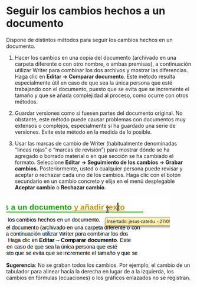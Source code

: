 
# Seguir los cambios hechos a un documento

Dispone de distintos métodos para seguir los cambios hechos en un documento.

1. Hacer los cambios en una copia del documento (archivado en una carpeta diferente o con otro nombre, o ambas premisas), a continuación utilizar Writer para combinar los dos archivos y mostrar las diferencias. Haga clic en **Editar → Comparar documento**. Este método resulta especialmente útil en caso de que sea la única persona que esté trabajando con el documento, puesto que se evita que se incremente el tamaño y que se añada complejidad al proceso, como ocurre con otros métodos.


2. Guardar versiones como si fuesen partes del documento original. No obstante, este método puede causar problemas con documentos muy extensos o complejos, especialmente si ha guardado una serie de versiones. Evite este método en la medida de lo posible.

3. Usar las marcas de cambio de Writer (habitualmente denominadas “lineas rojas” o “marcas de revisión”) para mostrar dónde se ha agregado o borrado material o en qué sección se ha cambiado el formato. Seleccione **Editar → Seguimiento de los cambios → Grabar cambios.** Posteriormente, usted o cualquier persona puede revisar y aceptar o rechazar cada uno de los cambios. Haga clic con el botón secundario en un cambio concreto y elija en el menú desplegable **Aceptar cambio** o **Rechazar cambio**.


![](https://raw.githubusercontent.com/catedu/libreOffice-la-suite-ofimatica-libre/master/img/Seleccion_289.png)

**Sugerencia**: No se graban todos los cambios. Por ejemplo, el cambio de un tabulador para alinear hacia la derecha en lugar de a la izquierda, los cambios en fórmulas (ecuaciones) o los gráficos enlazados no se registran.